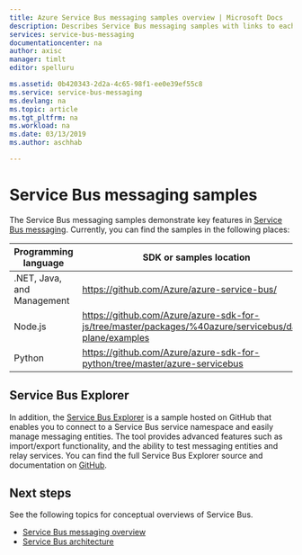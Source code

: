 ```yaml
---
title: Azure Service Bus messaging samples overview | Microsoft Docs
description: Describes Service Bus messaging samples with links to each
services: service-bus-messaging
documentationcenter: na
author: axisc
manager: timlt
editor: spelluru

ms.assetid: 0b420343-2d2a-4c65-98f1-ee0e39ef55c8
ms.service: service-bus-messaging
ms.devlang: na
ms.topic: article
ms.tgt_pltfrm: na
ms.workload: na
ms.date: 03/13/2019
ms.author: aschhab

---
```

# Service Bus messaging samples
The Service Bus messaging samples demonstrate key features in [Service Bus messaging](https://azure.microsoft.com/services/service-bus/). Currently, you can find the samples in the following places:

| Programming language | SDK or samples location |
| -------------------- | ----------------------- |
| .NET, Java, and Management | https://github.com/Azure/azure-service-bus/ |
| Node.js | https://github.com/Azure/azure-sdk-for-js/tree/master/packages/%40azure/servicebus/data-plane/examples |
| Python | https://github.com/Azure/azure-sdk-for-python/tree/master/azure-servicebus |

## Service Bus Explorer

In addition, the [Service Bus Explorer](https://github.com/paolosalvatori/ServiceBusExplorer) is a sample hosted on GitHub that enables you to connect to a Service Bus service namespace and easily manage messaging entities. The tool provides advanced features such as import/export functionality, and the ability to test messaging entities and relay services. You can find the full Service Bus Explorer source and documentation on [GitHub](https://github.com/paolosalvatori/ServiceBusExplorer).

## Next steps

See the following topics for conceptual overviews of Service Bus.

* [Service Bus messaging overview](service-bus-messaging-overview.md)
* [Service Bus architecture](service-bus-architecture.md)

